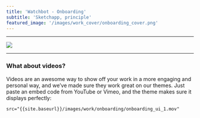 ```yaml
---
title: 'Watchbot - Onboarding'
subtitle: 'Sketchapp, principle'
featured_image: '/images/work_cover/onboarding_cover.png'
---
```


---


![]({{site.baseurl}}/images/work/onboarding/onboarding_contents.png)

---

### What about videos?

Videos are an awesome way to show off your work in a more engaging and personal way, and we’ve made sure they work great on our themes. Just paste an embed code from YouTube or Vimeo, and the theme makes sure it displays perfectly:


```html
src="{{site.baseurl}}/images/work/onboarding/onboarding_ui_1.mov"
```
